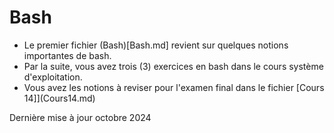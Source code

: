 # Bash


- Le premier fichier (Bash)[Bash.md] revient sur quelques notions importantes de bash.
- Par la suite, vous avez trois (3) exercices en bash dans le cours système d'exploitation.
- Vous avez les notions à reviser pour l'examen final dans le fichier [Cours 14]](Cours14.md)

Dernière mise à jour octobre 2024
